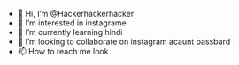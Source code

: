 - 👋 Hi, I’m @Hackerhackerhacker
- 👀 I’m interested in instagrame
- 🌱 I’m currently learning hindi
- 💞️ I’m looking to collaborate on instagram acaunt passbard
- 📫 How to reach me look 

<!---
Hackerhackerhacker/Hackerhackerhacker is a ✨ special ✨ repository because its `README.md` (this file) appears on your GitHub profile.
You can click the Preview link to take a look at your changes.
--->
